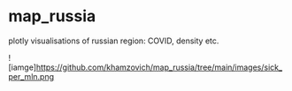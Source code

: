 # map_russia
plotly visualisations of russian region: COVID, density etc.

![iamge]<https://github.com/khamzovich/map_russia/tree/main/images/sick_per_mln.png>
